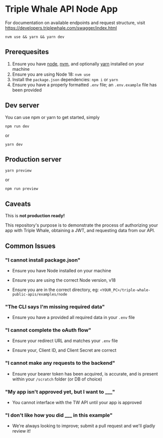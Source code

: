 # Triple Whale API Node App

For documentation on available endpoints and request structure, visit https://developers.triplewhale.com/swagger/index.html

`nvm use && yarn && yarn dev`

## Prerequesites

1. Ensure you have [node](https://nodejs.org/en/download/), [nvm](https://github.com/nvm-sh/nvm), and optionally [yarn](https://yarnpkg.com/getting-started/install) installed on your machine
1. Ensure you are using Node 18: `nvm use`
1. Install the `package.json` dependencies: `npm i` or `yarn`
1. Ensure you have a properly formatted `.env` file; an `.env.example` file has been provided

## Dev server

You can use npm or yarn to get started, simply

`npm run dev`

or

`yarn dev`

## Production server

`yarn preview`

or

`npm run preview`

## Caveats

This is **not production ready!**

This repository's purpose is to demonstrate the process of authorizing your app with Triple Whale, obtaining a JWT, and requesting data from our API.

## Common Issues

### "I cannot install package.json"

- Ensure you have Node installed on your machine

- Ensure you are using the correct Node version, v18

- Ensure you are in the correct directory, eg: `<YOUR_PC>/triple-whale-public-apis/examples/node`

### "The CLI says I'm missing required data"

- Ensure you have a provided all required data in your `.env` file

### "I cannot complete the oAuth flow"

- Ensure your redirect URL and matches your `.env` file

- Ensure your, Client ID, and Client Secret are correct

### "I cannot make any requests to the backend"

- Ensure your bearer token has been acquired, is accurate, and is present within your `/scratch` folder (or DB of choice)

### "My app isn't approved yet, but I want to ___"

- You cannot interface with the TW API until your app is approved

### "I don't like how you did ___ in this example"

- We're always looking to improve; submit a pull request and we'll gladly review it!
